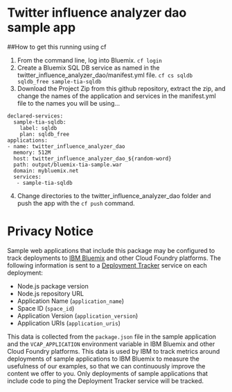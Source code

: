# Twitter influence analyzer dao sample app

##How to get this running using cf
1. From the command line, log into Bluemix. 
``` cf login ```
2. Create a Bluemix SQL DB service as named in the twitter_influence_analyzer_dao/manifest.yml file.
```cf cs sqldb sqldb_free sample-tia-sqldb```
3. Download the Project Zip from this github repository, extract the zip, and change the names of the application and services in the manifest.yml file to the names you will be using...
```---
declared-services:
  sample-tia-sqldb:
    label: sqldb
    plan: sqldb_free
applications:
- name: twitter_influence_analyzer_dao
  memory: 512M
  host: twitter_influence_analyzer_dao_${random-word}
  path: output/bluemix-tia-sample.war
  domain: mybluemix.net
  services:
   - sample-tia-sqldb
```

4. Change directories to the twitter_influence_analyzer_dao folder and push the app with the ```cf push``` command.


# Privacy Notice

Sample web applications that include this package may be configured to track deployments to [IBM Bluemix](https://www.bluemix.net/) and other Cloud Foundry platforms. The following information is sent to a [Deployment Tracker](https://github.com/IBM-Bluemix/cf-deployment-tracker-service) service on each deployment:

* Node.js package version
* Node.js repository URL
* Application Name (`application_name`)
* Space ID (`space_id`)
* Application Version (`application_version`)
* Application URIs (`application_uris`)

This data is collected from the `package.json` file in the sample application and the `VCAP_APPLICATION` environment variable in IBM Bluemix and other Cloud Foundry platforms. This data is used by IBM to track metrics around deployments of sample applications to IBM Bluemix to measure the usefulness of our examples, so that we can continuously improve the content we offer to you. Only deployments of sample applications that include code to ping the Deployment Tracker service will be tracked.
